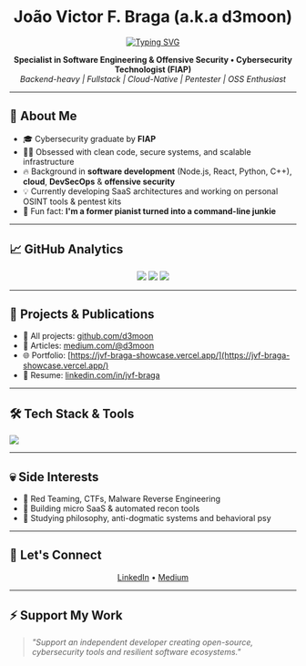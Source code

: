 <h1 align="center">João Victor F. Braga (a.k.a d3moon)</h1>
<p align="center">
  <a href="https://readme-typing-svg.demolab.com?font=Fira+Code&pause=1000&color=B4F7A3&width=700&lines=%22Man+is+free+at+the+moment+he+wishes+to+be.%22+-+Voltaire">
    <img src="https://readme-typing-svg.demolab.com?font=Fira+Code&pause=1000&color=B4F7A3&width=700&lines=%22Man+is+free+at+the+moment+he+wishes+to+be.%22+-+Voltaire" alt="Typing SVG" />
  </a>
</p>

<p align="center">
  <strong>Specialist in Software Engineering & Offensive Security • Cybersecurity Technologist (FIAP)</strong><br/>
  <em>Backend-heavy | Fullstack | Cloud-Native | Pentester | OSS Enthusiast</em>
</p>

---

## 🧠 About Me

- 🎓 Cybersecurity graduate by **FIAP**  
- 👨‍💻 Obsessed with clean code, secure systems, and scalable infrastructure  
- 🔥 Background in **software development** (Node.js, React, Python, C++), **cloud**, **DevSecOps** & **offensive security**  
- 💡 Currently developing SaaS architectures and working on personal OSINT tools & pentest kits  
- 🎹 Fun fact: **I'm a former pianist turned into a command-line junkie**

---

## 📈 GitHub Analytics

<p align="center">
  <img src="https://github-readme-stats.vercel.app/api?username=d3moon&show_icons=true&theme=tokyonight&count_private=true" />
  <img src="https://github-profile-trophy.vercel.app/?username=d3moon&theme=tokyonight" />
  <img src="https://github-readme-streak-stats.herokuapp.com/?user=d3moon&theme=tokyonight" />
</p>

---

## 🚀 Projects & Publications

- 💼 All projects: [github.com/d3moon](https://github.com/d3moon)
- 📰 Articles: [medium.com/@d3moon](https://medium.com/@d3moon)
- 🌐 Portfolio: [https://jvf-braga-showcase.vercel.app/](https://jvf-braga-showcase.vercel.app/)
- 📄 Resume: [linkedin.com/in/jvf-braga](https://www.linkedin.com/in/jvf-braga/)

---

## 🛠️ Tech Stack & Tools

<p align="left">
  <img src="https://skillicons.dev/icons?i=ts,js,react,nextjs,nodejs,python,php,django,vue,tailwind,postgres,mysql,mongodb,redis,aws,gcp,azure,docker,kubernetes,nginx,bash,linux,graphql,jest,kafka,git" />
</p>

---

## 💀 Side Interests

- 🔐 Red Teaming, CTFs, Malware Reverse Engineering  
- 🧪 Building micro SaaS & automated recon tools  
- 🧠 Studying philosophy, anti-dogmatic systems and behavioral psy

---

## 🤝 Let's Connect
<p align="center">
  <a href="https://linkedin.com/in/d3moon" target="_blank">LinkedIn</a> • 
  <a href="https://medium.com/@d3moon" target="_blank">Medium</a>
</p>


---

## ⚡ Support My Work

> _"Support an independent developer creating open-source, cybersecurity tools and resilient software ecosystems."_
